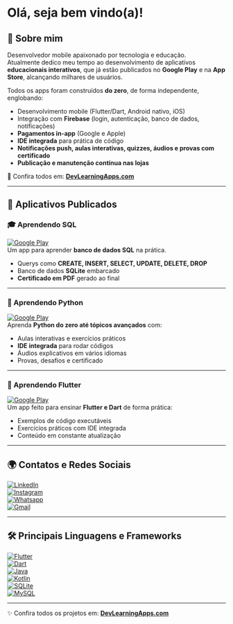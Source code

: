 # Olá, seja bem vindo(a)!

## 🚀 Sobre mim  
Desenvolvedor mobile apaixonado por tecnologia e educação.  
Atualmente dedico meu tempo ao desenvolvimento de aplicativos **educacionais interativos**, que já estão publicados no **Google Play** e na **App Store**, alcançando milhares de usuários.  

Todos os apps foram construídos **do zero**, de forma independente, englobando:  
- Desenvolvimento mobile (Flutter/Dart, Android nativo, iOS)  
- Integração com **Firebase** (login, autenticação, banco de dados, notificações)  
- **Pagamentos in-app** (Google e Apple)  
- **IDE integrada** para prática de código  
- **Notificações push, aulas interativas, quizzes, áudios e provas com certificado**  
- **Publicação e manutenção contínua nas lojas**  

🔗 Confira todos em: [**DevLearningApps.com**](https://devlearningapps.com/)  

---

## 📱 Aplicativos Publicados  

### 🎓 Aprendendo SQL  
[![Google Play](https://img.shields.io/badge/Google_Play-414141?style=for-the-badge&logo=google-play&logoColor=white)](https://play.google.com/store/apps/details?id=com.airtonsiq.aprendendosql)  
Um app para aprender **banco de dados SQL** na prática.  
- Querys como **CREATE, INSERT, SELECT, UPDATE, DELETE, DROP**  
- Banco de dados **SQLite** embarcado  
- **Certificado em PDF** gerado ao final  

---

### 🐍 Aprendendo Python  
[![Google Play](https://img.shields.io/badge/Google_Play-414141?style=for-the-badge&logo=google-play&logoColor=white)](https://play.google.com/store/apps/details?id=com.airtonsiq.aprendendopyhton)  
Aprenda **Python do zero até tópicos avançados** com:  
- Aulas interativas e exercícios práticos  
- **IDE integrada** para rodar códigos  
- Áudios explicativos em vários idiomas  
- Provas, desafios e certificado  

---

### 💙 Aprendendo Flutter  
[![Google Play](https://img.shields.io/badge/Google_Play-414141?style=for-the-badge&logo=google-play&logoColor=white)](https://play.google.com/store/apps/details?id=com.airtonsiq.aprendendoflutter)  
Um app feito para ensinar **Flutter e Dart** de forma prática:  
- Exemplos de código executáveis  
- Exercícios práticos com IDE integrada  
- Conteúdo em constante atualização  

---

## 🌍 Contatos e Redes Sociais  

[![LinkedIn](https://img.shields.io/badge/LinkedIn-0077B5?style=for-the-badge&logo=linkedin&logoColor=white)](https://www.linkedin.com/in/airton-siqueira-85260b174/)  
[![Instagram](https://img.shields.io/badge/Instagram-E4405F?style=for-the-badge&logo=instagram&logoColor=white)](https://www.instagram.com/airtonsqf/)  
[![Whatsapp](https://img.shields.io/badge/WhatsApp-25D366?style=for-the-badge&logo=whatsapp&logoColor=white)](https://api.whatsapp.com/send?1=pt_BR&phone=5531988680288/)  
[![Gmail](https://img.shields.io/badge/Gmail-D14836?style=for-the-badge&logo=gmail&logoColor=white)](mailto:airtonsiqueiradefreitas@gmail.com)  

---

## 🛠️ Principais Linguagens e Frameworks  

[![Flutter](https://img.shields.io/badge/Flutter-02569B?style=for-the-badge&logo=flutter&logoColor=white)]()  
[![Dart](https://img.shields.io/badge/Dart-0175C2?style=for-the-badge&logo=dart&logoColor=white)]()  
[![Java](https://img.shields.io/badge/Java-ED8B00?style=for-the-badge&logo=java&logoColor=white)]()  
[![Kotlin](https://img.shields.io/badge/Kotlin-0095D5?&style=for-the-badge&logo=kotlin&logoColor=white)]()  
[![SQLite](https://img.shields.io/badge/SQLite-07405E?style=for-the-badge&logo=sqlite&logoColor=white)]()  
[![MySQL](https://img.shields.io/badge/MySQL-00000F?style=for-the-badge&logo=mysql&logoColor=white)]()  

---

✨ Confira todos os projetos em: [**DevLearningApps.com**](https://devlearningapps.com/)  
